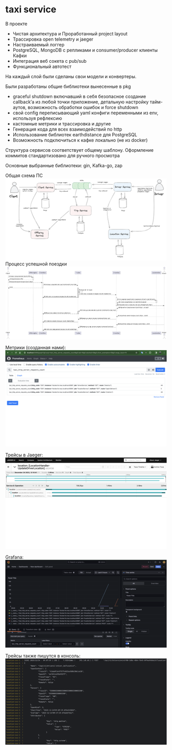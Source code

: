 # taxi service
В проекте
- Чистая архитектура и
Проработанный project layout
- Трассировка open telemetry и jaeger
- Настраиваемый логгер
- PostgreSQL, MongoDB с репликами и consumer/producer клиенты Кафки
- Интеграция веб сокета с  pub/sub
- Функциональный автотест

На каждый слой были сделаны свои модели и конвертеры.

Были разработаны общие библиотеки вынесенные в pkg
- graceful shutdown включавший в себя безопасное создание callback’а из любой точки приложение, детальную настройку тайм-аутов, возможность обработки ошибок и force shutdown
- свой config переписывающий yaml конфиги переменными из env, используя рефлексию
- кастомные метрики и трассировка и другие
- Генерация кода для всех взаимодействий по http
- Использование библиотек earthdistance  для PostgreSQL
- Возможность подключиться к кафке локально (не из docker)

Структура сервисов соответствует общему шаблону. Оформление коммитов стандартизовано для ручного просмотра

Основные выбранные библиотеки: gin, Kafka-go, zap

Общая схема ПС
![img.png](.images/service_schema.png)
 Процесс успешной поездки
![img.png](.images/process_example.png)

Метрики (созданная нами):
![prometheus](.images/prometheus.png)

Трейсы в Jaeger:
![jaeger](.images/jaeger.png)

Grafana:
![grafana](.images/grafana.png)

Трейсы также пишутся в консоль:
![trace in console](.images/console_trace.png)

